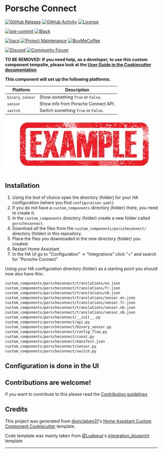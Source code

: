 # Porsche Connect

[![GitHub Release][releases-shield]][releases]
[![GitHub Activity][commits-shield]][commits]
[![License][license-shield]](LICENSE)

[![pre-commit][pre-commit-shield]][pre-commit]
[![Black][black-shield]][black]

[![hacs][hacsbadge]][hacs]
[![Project Maintenance][maintenance-shield]][user_profile]
[![BuyMeCoffee][buymecoffeebadge]][buymecoffee]

[![Discord][discord-shield]][discord]
[![Community Forum][forum-shield]][forum]

**TO BE REMOVED: If you need help, as a developer, to use this custom component tempalte,
please look at the [User Guide in the Cookiecutter documentation](https://cookiecutter-homeassistant-custom-component.readthedocs.io/en/stable/quickstart.html)**

**This component will set up the following platforms.**

| Platform        | Description                         |
| --------------- | ----------------------------------- |
| `binary_sensor` | Show something `True` or `False`.   |
| `sensor`        | Show info from Porsche Connect API. |
| `switch`        | Switch something `True` or `False`. |

![example][exampleimg]

## Installation

1. Using the tool of choice open the directory (folder) for your HA configuration (where you find `configuration.yaml`).
2. If you do not have a `custom_components` directory (folder) there, you need to create it.
3. In the `custom_components` directory (folder) create a new folder called `porscheconnect`.
4. Download _all_ the files from the `custom_components/porscheconnect/` directory (folder) in this repository.
5. Place the files you downloaded in the new directory (folder) you created.
6. Restart Home Assistant
7. In the HA UI go to "Configuration" -> "Integrations" click "+" and search for "Porsche Connect"

Using your HA configuration directory (folder) as a starting point you should now also have this:

```text
custom_components/porscheconnect/translations/en.json
custom_components/porscheconnect/translations/fr.json
custom_components/porscheconnect/translations/nb.json
custom_components/porscheconnect/translations/sensor.en.json
custom_components/porscheconnect/translations/sensor.fr.json
custom_components/porscheconnect/translations/sensor.nb.json
custom_components/porscheconnect/translations/sensor.nb.json
custom_components/porscheconnect/__init__.py
custom_components/porscheconnect/api.py
custom_components/porscheconnect/binary_sensor.py
custom_components/porscheconnect/config_flow.py
custom_components/porscheconnect/const.py
custom_components/porscheconnect/manifest.json
custom_components/porscheconnect/sensor.py
custom_components/porscheconnect/switch.py
```

## Configuration is done in the UI

<!---->

## Contributions are welcome!

If you want to contribute to this please read the [Contribution guidelines](CONTRIBUTING.md)

## Credits

This project was generated from [@oncleben31](https://github.com/oncleben31)'s [Home Assistant Custom Component Cookiecutter](https://github.com/oncleben31/cookiecutter-homeassistant-custom-component) template.

Code template was mainly taken from [@Ludeeus](https://github.com/ludeeus)'s [integration_blueprint][integration_blueprint] template

---

[integration_blueprint]: https://github.com/custom-components/integration_blueprint
[black]: https://github.com/psf/black
[black-shield]: https://img.shields.io/badge/code%20style-black-000000.svg?style=for-the-badge
[buymecoffee]: https://www.buymeacoffee.com/CJNE
[buymecoffeebadge]: https://img.shields.io/badge/buy%20me%20a%20coffee-donate-yellow.svg?style=for-the-badge
[commits-shield]: https://img.shields.io/github/commit-activity/y/CJNE/ha-porscheconnect.svg?style=for-the-badge
[commits]: https://github.com/CJNE/ha-porscheconnect/commits/main
[hacs]: https://hacs.xyz
[hacsbadge]: https://img.shields.io/badge/HACS-Custom-orange.svg?style=for-the-badge
[discord]: https://discord.gg/Qa5fW2R
[discord-shield]: https://img.shields.io/discord/330944238910963714.svg?style=for-the-badge
[exampleimg]: example.png
[forum-shield]: https://img.shields.io/badge/community-forum-brightgreen.svg?style=for-the-badge
[forum]: https://community.home-assistant.io/
[license-shield]: https://img.shields.io/github/license/CJNE/ha-porscheconnect.svg?style=for-the-badge
[maintenance-shield]: https://img.shields.io/badge/maintainer-%40CJNE-blue.svg?style=for-the-badge
[pre-commit]: https://github.com/pre-commit/pre-commit
[pre-commit-shield]: https://img.shields.io/badge/pre--commit-enabled-brightgreen?style=for-the-badge
[releases-shield]: https://img.shields.io/github/release/CJNE/ha-porscheconnect.svg?style=for-the-badge
[releases]: https://github.com/CJNE/ha-porscheconnect/releases
[user_profile]: https://github.com/CJNE
